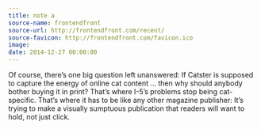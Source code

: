 ```yaml
---
title: note a
source-name: frontendfront 
source-url: http://frontendfront.com/recent/
source-favicon: http://frontendfront.com/favicon.ico
image: 
date: 2014-12-27 00:00:00
---
```

Of course, there’s one big question left unanswered: If Catster is supposed to capture the energy of online cat content … then why should anybody bother buying it in print? That’s where I-5’s problems stop being cat-specific. That’s where it has to be like any other magazine publisher: It’s trying to make a visually sumptuous publication that readers will want to hold, not just click.